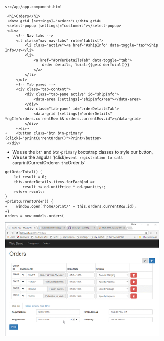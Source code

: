 ﻿`src/app/app.component.html`
```csdiff
 <h1>Orders</h1>
 <data-grid [settings]="orders"></data-grid>
 <select-popup [settings]="customers"></select-popup>
 <div>
     <!-- Nav tabs -->
     <ul class="nav nav-tabs" role="tablist">
         <li class="active"><a href="#shipInfo" data-toggle="tab">Ship Info</a></li>
         <li>
             <a href="#orderDetailsTab" data-toggle="tab">
                 Order Details, Total:{{getOrderTotal()}}
             </a>
         </li>
     </ul>
     <!-- Tab panes -->
     <div class="tab-content">
         <div class="tab-pane active" id="shipInfo">
             <data-area [settings]="shipInfoArea"></data-area>
         </div>
         <div class="tab-pane" id="orderDetailsTab">
             <data-grid [settings]="orderDetails" *ngIf="orders.currentRow && orders.currentRow.id"></data-grid>
         </div>
     </div>
+    <button class="btn btn-primary" (click)="printCurrentOrder()">Print</button>
 </div>
```
* We use the `btn` and `btn-primary` bootstrap classes to style our button,
* We use the angular '(click)` event registration to call our `printCurrentOrder` on the `Order.ts`
```csdiff
getOrderTotal() {
    let result = 0;
    this.orderDetails.items.forEach(od =>
        result += od.unitPrice * od.quantity);
    return result;
}
+printCurrentOrder() {
+    window.open('home/print/' + this.orders.currentRow.id);
+}
orders = new models.orders(

```
![2017 10 16 06H39 47](2017-10-16_06h39_47.gif)